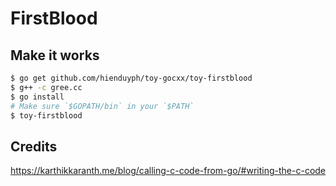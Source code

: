 # FirstBlood

## Make it works
```bash
$ go get github.com/hienduyph/toy-gocxx/toy-firstblood
$ g++ -c gree.cc
$ go install
# Make sure `$GOPATH/bin` in your `$PATH`
$ toy-firstblood
```
## Credits
https://karthikkaranth.me/blog/calling-c-code-from-go/#writing-the-c-code
